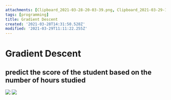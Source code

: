 ```yaml
---
attachments: [Clipboard_2021-03-28-20-03-39.png, Clipboard_2021-03-29-16-31-31.png, Clipboard_2021-03-29-16-41-22.png]
tags: [programming]
title: Gradient Descent
created: '2021-03-28T14:31:50.528Z'
modified: '2021-03-29T11:11:22.255Z'
---
```


# Gradient Descent

## predict the score of the student based on the number of hours studied 

![](@attachment/Clipboard_2021-03-28-20-03-39.png)
![](@attachment/Clipboard_2021-03-29-16-41-22.png)
